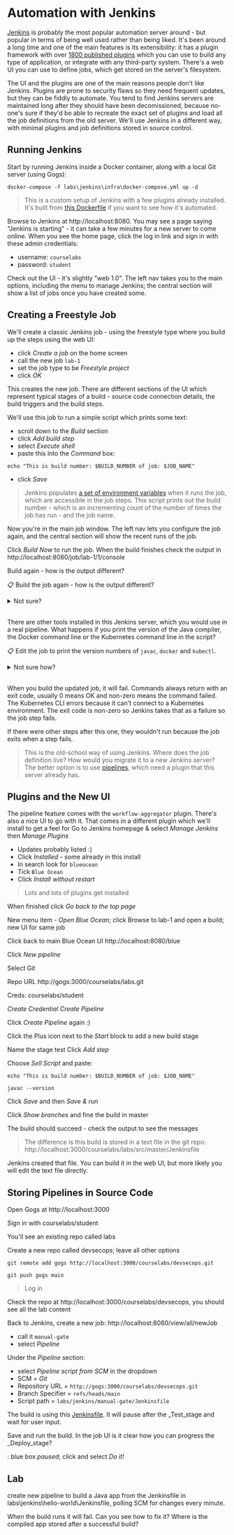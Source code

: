 # Automation with Jenkins

[Jenkins](https://jenkins.io) is probably the most popular automation server around - but popular in terms of being well used rather than being liked. It's been around a long time and one of the main features is its extensibility: it has a plugin framework with over [1800 published plugins](https://plugins.jenkins.io) which you can use to build any type of application, or integrate with any third-party system. There's a web UI you can use to define jobs, which get stored on the server's filesystem.

The UI and the plugins are one of the main reasons people don't like Jenkins. Plugins are prone to security flaws so they need frequent updates, but they can be fiddly to automate. You tend to find Jenkins servers are maintained long after they should have been decomissioned, because no-one's sure if they'd be able to recreate the exact set of plugins and load all the job definitions from the old server. We'll use Jenkins in a different way, with minimal plugins and job definitions stored in source control.

## Running Jenkins

Start by running Jenkins inside a Docker container, along with a local Git server (using Gogs):

```
docker-compose -f labs\jenkins\infra\docker-compose.yml up -d
```

> This is a custom setup of Jenkins with a few plugins already installed. It's built from [this Dockerfile](https://github.com/courselabs/docker-images/blob/main/src/jenkins/Dockerfile) if you want to see how it's automated.

Browse to Jenkins at http://localhost:8080. You may see a page saying "Jenkins is starting" - it can take a few minutes for a new server to come online. When you see the home page, click the log in link and sign in with these admin credentials:

- username: `courselabs`
- password: `student`

Check out the UI - it's slightly "web 1.0". The left nav takes you to the main options, including the menu to manage Jenkins; the central section will show a list of jobs once you have created some. 

## Creating a Freestyle Job

We'll create a classic Jenkins job - using the freestyle type where you build up the steps using the web UI:

- click _Create a job_ on the home screen
- call the new job `lab-1`
- set the job type to be _Freestyle project_
- click _OK_

This creates the new job. There are different sections of the UI which represent typical stages of a build - source code connection details, the build triggers and the build steps.

We'll use this job to run a simple script which prints some text:

- scroll down to the _Build_ section
- click _Add build step_
- select _Execute shell_
- paste this into the _Command_ box:

```
echo "This is build number: $BUILD_NUMBER of job: $JOB_NAME"
```

- click _Save_

> Jenkins populates [a set of environment variables](http://localhost:8080/env-vars.html/) when it runs the job, which are accessible in the job steps. This script prints out the build number - which is an incrementing count of the number of times the job has run - and the job name.

Now you're in the main job window. The left nav lets you configure the job again, and the central section will show the recent runs of the job.

Click _Build Now_ to run the job. When the build finishes check the output in http://localhost:8080/job/lab-1/1/console

Build again - how is the output different?

📋 Build the job again - how is the output different?

<details>
  <summary>Not sure?</summary>

Click _Build Now_ again. When the job completes you can see the output at http://localhost:8080/job/lab-1/2/console

The job name is the same, but the number has incremented.

</details><br/>

There are other tools installed in this Jenkins server, which you would use in a real pipeline. What happens if you print the version of the Java compiler, the Docker command line or the Kubernetes command line in the script?

📋 Edit the job to print the version numbers of `javac`, `docker` and `kubectl`.

<details>
  <summary>Not sure how?</summary>

Click _Configure_ in the job page to edit the job. 

Update the _Command_ box to print version numbers:

```
echo "This is build number: $BUILD_NUMBER of job: $JOB_NAME"

docker version

javac --version

kubectl version
```

Click _Save_.

</details><br/>

When you build the updated job, it will fail. Commands always return with an exit code, usually 0 means OK and non-zero means the command failed. The Kubernetes CLI errors because it can't connect to a Kubernetes environment. The exit code is non-zero so Jenkins takes that as a failure so the job step fails. 

If there were other steps after this one, they wouldn't run because the job exits when a step fails.

> This is the old-school way of using Jenkins. Where does the job definition live? How would you migrate it to a new Jenkins server? The better option is to use [pipelines](https://www.jenkins.io/doc/book/pipeline/), which need a plugin that this server already has.

## Plugins and the New UI

The pipeline feature comes with the `workflow-aggregator` plugin. There's also a nice UI to go with it. That comes in a different plugin which we'll install to get a feel for 
Go to Jenkins homepage & select _Manage Jenkins_ then _Manage Plugins_

- Updates probably listed :)
- Click _Installed_ - some already in this install
- In search look for `blueocean`
- Tick `Blue Ocean`
- Click _Install without restart_

> Lots and lots of plugins get installed

When finished click _Go back to the top page_

New menu item - _Open Blue Ocean_; click
Browse to lab-1 and open a build; new UI for same job

Click back to main Blue Ocean UI http://localhost:8080/blue

Click _New pipeline_

Select Git

Repo URL http://gogs:3000/courselabs/labs.git

Creds: courselabs/student

_Create Credential_
_Create Pipeline_

Click _Create Pipeline_ again :)

Click the Plus icon next to the _Start_ block to add a new build stage

Name the stage test
Click _Add step_

Choose _Sell Script_ and paste:

```
echo "This is build number: $BUILD_NUMBER of job: $JOB_NAME"

javac --version
```

Click _Save_ and then _Save & run_

Click _Show branches_ and fine the build in master

The build should succeed - check the output to see the messages

> The difference is this build is stored in a text file in the git repo: http://localhost:3000/courselabs/labs/src/master/Jenkinsfile

Jenkins created that file. You can build it in the web UI, but more likely you will edit the text file directly.

## Storing Pipelines in Source Code

Open Gogs at http://localhost:3000

Sign in with courselabs/student

You'll see an existing repo called labs

Create a new repo called devsecops; leave all other options

```
git remote add gogs http://localhost:3000/courselabs/devsecops.git

git push gogs main
```

> Log in

Check the repo at http://localhost:3000/courselabs/devsecops, you should see all the lab content

Back to Jenkins, create a new job: http://localhost:8080/view/all/newJob

- call it `manual-gate`
- select _Pipeline_


Under the _Pipeline_ section:

- select _Pipeline script from SCM_ in the dropdown
- SCM = _Git_
- Repository URL = `http://gogs:3000/courselabs/devsecops.git`
- Branch Specifier = `refs/heads/main`
- Script path = `labs/jenkins/manual-gate/Jenkinsfile`

The build is using this [Jenkinsfile](.\manual-gate\Jenkinsfile). It will pause after the _Test_stage and wait for user input.

Save and run the build. In the job UI is it clear how you can progress the _Deploy_stage?

: blue box _paused_; click and select _Do it!_


## Lab

create new pipeline to build a Java app
from the Jenkinsfile in labs\jenkins\hello-world\Jenkinsfile, polling SCM for changes every minute.

When the build runs it will fail. Can you see how to fix it? Where is the compiled app stored after a successful build?

